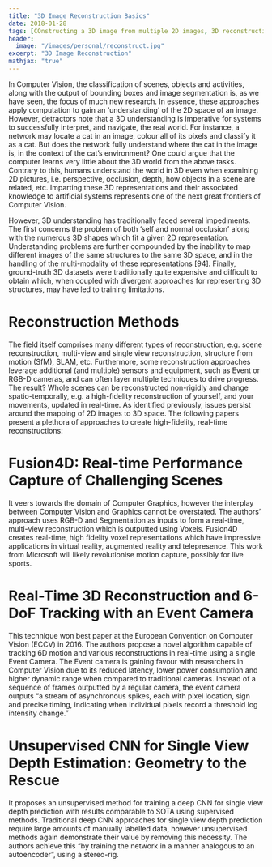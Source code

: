 ```yaml
---
title: "3D Image Reconstruction Basics"
date: 2018-01-28
tags: [COnstructing a 3D image from multiple 2D images, 3D reconstruction, Image Reconstruction]
header:
  image: "/images/personal/reconstruct.jpg"
excerpt: "3D Image Reconstruction"
mathjax: "true"
---
```


In Computer Vision, the classification of scenes, objects and activities, along with the output of bounding boxes and image segmentation is, as we have seen, the focus of much new research. In essence, these approaches apply computation to gain an ‘understanding’ of the 2D space of an image. However, detractors note that a 3D understanding is imperative for systems to successfully interpret, and navigate, the real world.
For instance, a network may locate a cat in an image, colour all of its pixels and classify it as a cat. But does the network fully understand where the cat in the image is, in the context of the cat’s environment?
One could argue that the computer learns very little about the 3D world from the above tasks. Contrary to this, humans understand the world in 3D even when examining 2D pictures, i.e. perspective, occlusion, depth, how objects in a scene are related, etc. Imparting these 3D representations and their associated knowledge to artificial systems represents one of the next great frontiers of Computer Vision.

However, 3D understanding has traditionally faced several impediments. The first concerns the problem of both ‘self and normal occlusion’ along with the numerous 3D shapes which fit a given 2D representation. Understanding problems are further compounded by the inability to map different images of the same structures to the same 3D space, and in the handling of the multi-modality of these representations [94]. Finally, ground-truth 3D datasets were traditionally quite expensive and difficult to obtain which, when coupled with divergent approaches for representing 3D structures, may have led to training limitations.

# Reconstruction Methods

The field itself comprises many different types of reconstruction, e.g. scene reconstruction, multi-view and single view reconstruction, structure from motion (SfM), SLAM, etc. Furthermore, some reconstruction approaches leverage additional (and multiple) sensors and equipment, such as Event or RGB-D cameras, and can often layer multiple techniques to drive progress.
The result? Whole scenes can be reconstructed non-rigidly and change spatio-temporally, e.g. a high-fidelity reconstruction of yourself, and your movements, updated in real-time.
As identified previously, issues persist around the mapping of 2D images to 3D space. The following papers present a plethora of approaches to create high-fidelity, real-time reconstructions:

# Fusion4D: Real-time Performance Capture of Challenging Scenes 
It veers towards the domain of Computer Graphics, however the interplay between Computer Vision and Graphics cannot be overstated. The authors’ approach uses RGB-D and Segmentation as inputs to form a real-time, multi-view reconstruction which is outputted using Voxels.
Fusion4D creates real-time, high fidelity voxel representations which have impressive applications in virtual reality, augmented reality and telepresence. This work from Microsoft will likely revolutionise motion capture, possibly for live sports.

# Real-Time 3D Reconstruction and 6-DoF Tracking with an Event Camera 
This technique won best paper at the European Convention on Computer Vision (ECCV) in 2016. The authors propose a novel algorithm capable of tracking 6D motion and various reconstructions in real-time using a single Event Camera.
The Event camera is gaining favour with researchers in Computer Vision due to its reduced latency, lower power consumption and higher dynamic range when compared to traditional cameras. Instead of a sequence of frames outputted by a regular camera, the event camera outputs “a stream of asynchronous spikes, each with pixel location, sign and precise timing, indicating when individual pixels record a threshold log intensity change.” 

# Unsupervised CNN for Single View Depth Estimation: Geometry to the Rescue
 It proposes an unsupervised method for training a deep CNN for single view depth prediction with results comparable to SOTA using supervised methods. Traditional deep CNN approaches for single view depth prediction require large amounts of manually labelled data, however unsupervised methods again demonstrate their value by removing this necessity. The authors achieve this “by training the network in a manner analogous to an autoencoder”, using a stereo-rig.